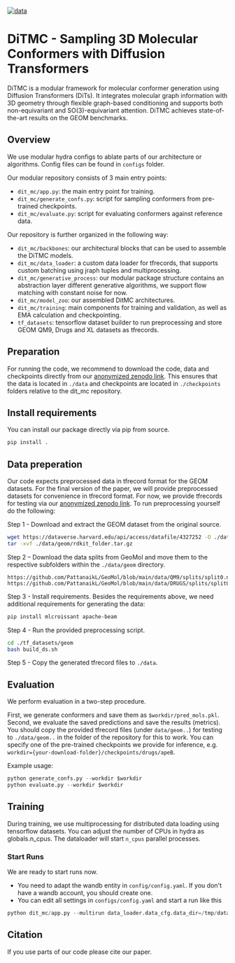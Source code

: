 [![data](https://zenodo.org/badge/DOI/10.5281/zenodo.14779793.svg)](https://doi.org/10.5281/zenodo.15489212)

# DiTMC - Sampling 3D Molecular Conformers with Diffusion Transformers
DiTMC is a modular framework for molecular conformer generation using Diffusion Transformers (DiTs). 
It integrates molecular graph information with 3D geometry through flexible graph-based conditioning and supports both non-equivariant and SO(3)-equivariant attention. 
DiTMC achieves state-of-the-art results on the GEOM benchmarks.

## Overview
We use modular hydra configs to ablate parts of our architecture or algorithms. Config files can be found in `configs` folder.

Our modular repository consists of 3 main entry points:
- `dit_mc/app.py`: the main entry point for training. 
- `dit_mc/generate_confs.py`: script for sampling conformers from pre-trained checkpoints.
- `dit_mc/evaluate.py`: script for evaluating conformers against reference data.

Our repository is further organized in the following way:
- `dit_mc/backbones`: our architectural blocks that can be used to assemble the DiTMC models.
- `dit_mc/data_loader`: a custom data loader for tfrecords, that supports custom batching using jraph tuples and multiprocessing.
- `dit_mc/generative_process`: our modular package structure contains an abstraction layer different generative algorithms, we support flow matching with constant noise for now.
- `dit_mc/model_zoo`: our assembled DitMC architectures.
- `dit_mc/training`: main components for training and validation, as well as EMA calculation and checkpointing.  
- `tf_datasets`: tensorflow dataset builder to run preprocessing and store GEOM QM9, Drugs and XL datasets as tfrecords.

## Preparation
For running the code, we recommend to download the code, data and checkpoints directly from our [anonymized zenodo link](https://doi.org/10.5281/zenodo.15489212).
This ensures that the data is located in `./data` and checkpoints are located in `./checkpoints` folders relative to the dit_mc repository.

## Install requirements
You can install our package directly via pip from source.

``` bash
pip install .
```

## Data preperation
Our code expects preprocessed data in tfrecord format for the GEOM datasets.
For the final version of the paper, we will provide preprocessed datasets for convenience in tfrecord format. 
For now, we provide tfrecords for testing via our [anonymized zenodo link](https://doi.org/10.5281/zenodo.15489212).
To run preprocessing yourself do the following:

Step 1 - Download and extract the GEOM dataset from the original source.
``` bash
wget https://dataverse.harvard.edu/api/access/datafile/4327252 -O ./data/geom/rdkit_folder.tar.gz
tar -xvf ./data/geom/rdkit_folder.tar.gz
```

Step 2 – Download the data splits from GeoMol and move them to the respective subfolders within the `./data/geom` directory.
```
https://github.com/PattanaikL/GeoMol/blob/main/data/QM9/splits/split0.npy
https://github.com/PattanaikL/GeoMol/blob/main/data/DRUGS/splits/split0.npy
```

Step 3 - Install requirements.
Besides the requirements above, we need additional requirements for generating the data:
``` bash
pip install mlcroissant apache-beam
```

Step 4 - Run the provided preprocessing script.
``` bash
cd ./tf_datasets/geom
bash build_ds.sh
```

Step 5 - Copy the generated tfrecord files to `./data`.

## Evaluation

We perform evaluation in a two-step procedure.

First, we generate conformers and save them as `$workdir/pred_mols.pkl`.
Second, we evaluate the saved predictions and save the results (metrics).
You should copy the provided tfrecord files (under `data/geom..`) for testing to `./data/geom..` in the folder of the repository for this to work.
You can specify one of the pre-trained checkpoints we provide for inference, e.g. `workdir={your-download-folder}/checkpoints/drugs/apeB`.

Example usage:
``` python
python generate_confs.py --workdir $workdir
python evaluate.py --workdir $workdir
```

## Training

During training, we use multiprocessing for distributed data loading using tensorflow datasets.
You can adjust the number of CPUs in hydra as globals.n_cpus.
The dataloader will start `n_cpus` parallel processes.

### Start Runs

We are ready to start runs now.

- You need to adapt the wandb entity in `config/config.yaml`. If you don't have a wandb account, you should create one.
- You can edit all settings in `configs/config.yaml` and start a run like this 
``` python
python dit_mc/app.py --multirun data_loader.data_cfg.data_dir=/tmp/data
```

## Citation

If you use parts of our code please cite our paper.
